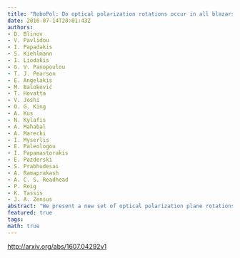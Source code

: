 ```yaml
---
title: "RoboPol: Do optical polarization rotations occur in all blazars?"
date: 2016-07-14T20:01:43Z
authors:
- D. Blinov
- V. Pavlidou
- I. Papadakis
- S. Kiehlmann
- I. Liodakis
- G. V. Panopoulou
- T. J. Pearson
- E. Angelakis
- M. Baloković
- T. Hovatta
- V. Joshi
- O. G. King
- A. Kus
- N. Kylafis
- A. Mahabal
- A. Marecki
- I. Myserlis
- E. Paleologou
- I. Papamastorakis
- E. Pazderski
- S. Prabhudesai
- A. Ramaprakash
- A. C. S. Readhead
- P. Reig
- K. Tassis
- J. A. Zensus
abstract: "We present a new set of optical polarization plane rotations in blazars, observed during the third year of operation of RoboPol. The entire set of rotation events discovered during three years of observations is analysed with the aim of determining whether these events are inherent in all blazars. It is found that the frequency of the polarization plane rotations varies widely among blazars. This variation cannot be explained either by a difference in the relativistic boosting or by selection effects caused by a difference in the average fractional polarization. We conclude that the rotations are characteristic of a subset of blazars and that they occur as a consequence of their intrinsic properties."
featured: true
tags:
math: true
---
```

http://arxiv.org/abs/1607.04292v1
